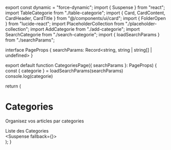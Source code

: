 export const dynamic = "force-dynamic";
import { Suspense } from "react";
import TableCategorie from "./table-categorie";
import { Card, CardContent, CardHeader, CardTitle } from "@/components/ui/card";
import { FolderOpen } from "lucide-react";
import PlaceholderCollection from "./placeholder-collection";
import AddCategorie from "./add-categorie";
import SearchCategorie from "./search-categorie";
import { loadSearchParams } from "./searchParams";

interface PageProps {
  searchParams: Record<string, string | string[] | undefined>
}

export default  function CategoriesPage({ searchParams }: PageProps) {
  const { categorie } = loadSearchParams(searchParams)
  console.log(categorie)

  return (
    <div className="space-y-6">
      <div className="flex items-center justify-between">
        <div>
          <h1 className="text-3xl font-bold text-gray-900">Categories</h1>
          <p className="text-gray-600 mt-1">Organisez vos articles par categories</p>
        </div>
        <AddCategorie />
      </div>
      <Card>
        <CardHeader>
          <div className="flex items-center justify-between">
            <CardTitle className="flex items-center gap-2">
              <FolderOpen size={20} /> Liste des Categories
            </CardTitle>
            <SearchCategorie />
          </div>
        </CardHeader>
        <CardContent>
          <Suspense fallback={<PlaceholderCollection />}>
            <TableCategorie categorie={categorie} />
          </Suspense>
        </CardContent>
      </Card>
    </div>
  );
}
